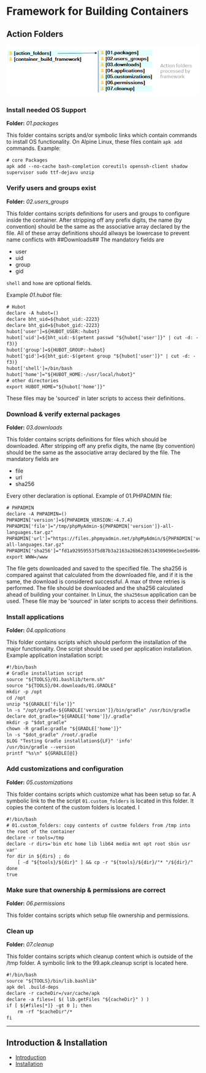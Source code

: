 # Framework for Building Containers

## Action Folders

![action folders](./action_folders.png) 

### Install needed OS Support
**Folder:** _01.packages_

This folder contains scripts and/or symbolic links which contain commands to install OS functionality. On Alpine Linux, these files contain `apk add` commands. Example:
```
# core Packages
apk add --no-cache bash-completion coreutils openssh-client shadow supervisor sudo ttf-dejavu unzip 
```


### Verify users and groups exist
**Folder:** _02.users_groups_

This folder contains scripts definitions for users and groups to configure inside the container. After stripping off any prefix digits, the name (by convention) should be the same as the associative array declared by the file. All of these array definitions should allways be lowercase to prevent name conflicts with ##Downloads## The mandatory fields are
- user
- uid
- group
- gid

`shell` and `home` are optional fields. 

Example *01.hubot* file:
```
# Hubot
declare -A hubot=()
declare bht_uid=${hubot_uid:-2223}
declare bht_gid=${hubot_gid:-2223}
hubot['user']=${HUBOT_USER:-hubot}
hubot['uid']=${bht_uid:-$(getent passwd "${hubot['user']}" | cut -d: -f3)}
hubot['group']=${HUBOT_GROUP:-hubot}
hubot['gid']=${bht_gid:-$(getent group "${hubot['user']}" | cut -d: -f3)}
hubot['shell']=/bin/bash
hubot['home']="${HUBOT_HOME:-/usr/local/hubot}"
# other directories
export HUBOT_HOME="${hubot['home']}" 
```
These files may be 'sourced' in later scripts to access their definitions.


### Download & verify external packages
**Folder:** _03.downloads_

This folder contains scripts definitions for files which should be downloaded. After stripping off any prefix digits, the name (by convention) should be the same as the associative array declared by the file.
The mandatory fields are
- file
- url
- sha256

Every other declaration is optional. 
Example of 01.PHPADMIN file:

```
# PHPADMIN
declare -A PHPADMIN=()
PHPADMIN['version']=${PHPADMIN_VERSION:-4.7.4}
PHPADMIN['file']="/tmp/phpMyAdmin-${PHPADMIN['version']}-all-languages.tar.gz"
PHPADMIN['url']="https://files.phpmyadmin.net/phpMyAdmin/${PHPADMIN['version']}/phpMyAdmin-${PHPADMIN['version']}-all-languages.tar.gz"
PHPADMIN['sha256']="fd1a92959553f5d87b3a2163a26b62d6314309096e1ee5e89646050457430fd2"
export WWW=/www  
```
The file gets downloaded and saved to the specified file. The sha256 is compared against that calculated from the downloaded file, and if it is the same, the download is considered successful. A max of three retries is performed. The file should be downloaded and the sha256 calculated ahead of building your container. In Linux, the `sha256sum` application can be used. These file may be 'sourced' in later scripts to access their definitions.


### Install applications
**Folder:** _04.applications_

This folder contains scripts which should perform the installation of the major functionality. One script should be used per application installation. Example application installation script:
```
#!/bin/bash
# Gradle installation script
source "${TOOLS}/01.bashlib/term.sh"
source "${TOOLS}/04.downloads/01.GRADLE" 
mkdir -p /opt
cd /opt
unzip "${GRADLE['file']}"
ln -s "/opt/gradle-${GRADLE['version']}/bin/gradle" /usr/bin/gradle
declare dot_gradle="${GRADLE['home']}/.gradle"
mkdir -p "$dot_gradle"
chown -R gradle:gradle "${GRADLE['home']}"
ln -s "$dot_gradle" /root/.gradle
$LOG "Testing Gradle installation${LF}" 'info'
/usr/bin/gradle --version
printf "%s\n" ${GRADLE[@]}
```

### Add customizations and configuration
**Folder:** _05.customizations_

This folder contains scripts  which customize what has been setup so far. A symbolic link to the the script `01.custom_folders` is located in this folder. It copies the content of the custom folders is located. I
```
#!/bin/bash
# 01.custom_folders: copy contents of custme folders from /tmp into the root of the container
declare -r tools=/tmp
declare -r dirs='bin etc home lib lib64 media mnt opt root sbin usr var'
for dir in ${dirs} ; do
    [ -d "${tools}/${dir}" ] && cp -r "${tools}/${dir}/"* "/${dir}/"
done
true 
```

### Make sure that ownership & permissions are correct
**Folder:** _06.permissions_

This folder contains scripts which setup file ownership and permissions.


### Clean up 
**Folder:** _07.cleanup_

This folder contains scripts which cleanup content which is outside of the /tmp folder. A symbolic link to the 99.apk.cleanup script is located here.
```
#!/bin/bash
source "${TOOLS}/bin/lib.bashlib"
apk del .build-deps
declare -r cacheDir=/var/cache/apk
declare -a files=( $( lib.getFiles "${cacheDir}" ) )
if [ ${#files[*]} -gt 0 ]; then
    rm -rf "$cacheDir"/*
fi 
```


**************

## Introduction & Installation
- [Introduction](../README.md)
- [Installation](./Installation.md)

